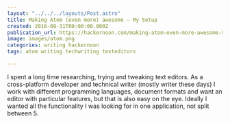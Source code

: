 ```yaml
---
layout: "../../../layouts/Post.astro"
title: Making Atom (even more) awesome — My Setup
created: 2016-08-31T00:00:00.000Z
publication_url: https://hackernoon.com/making-atom-even-more-awesome-my-setup-e7a89969a876#.7okd9lrnn
image: images/atom.png
categories: writing hackernoon
tags: atom writing techwriting texteditors

---
```


I spent a long time researching, trying and tweaking text editors. As a cross-platform developer and technical writer (mostly writer these days) I work with different programming languages, document formats and want an editor with particular features, but that is also easy on the eye. Ideally I wanted all the functionality I was looking for in one application, not split between 5.
